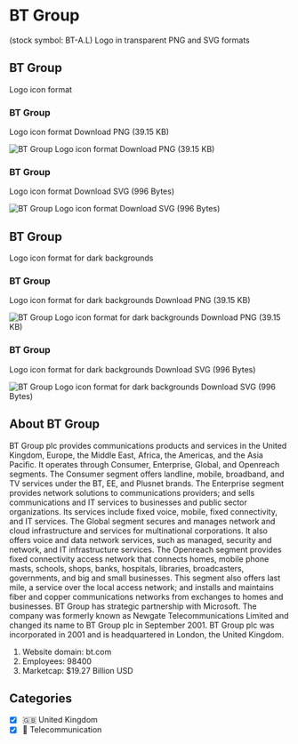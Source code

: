 # BT Group
 (stock symbol: BT-A.L) Logo in transparent PNG and SVG formats

## BT Group
 Logo icon format

### BT Group
 Logo icon format Download PNG (39.15 KB)

![BT Group
 Logo icon format Download PNG (39.15 KB)](/img/orig/BT-A.L-449109f6.png)

### BT Group
 Logo icon format Download SVG (996 Bytes)

![BT Group
 Logo icon format Download SVG (996 Bytes)](/img/orig/BT-A.L-b0ef443a.svg)

## BT Group
 Logo icon format for dark backgrounds

### BT Group
 Logo icon format for dark backgrounds Download PNG (39.15 KB)

![BT Group
 Logo icon format for dark backgrounds Download PNG (39.15 KB)](/img/orig/BT-A.L.D-93f4e76a.png)

### BT Group
 Logo icon format for dark backgrounds Download SVG (996 Bytes)

![BT Group
 Logo icon format for dark backgrounds Download SVG (996 Bytes)](/img/orig/BT-A.L.D-180f6fdb.svg)

## About BT Group


BT Group plc provides communications products and services in the United Kingdom, Europe, the Middle East, Africa, the Americas, and the Asia Pacific. It operates through Consumer, Enterprise, Global, and Openreach segments. The Consumer segment offers landline, mobile, broadband, and TV services under the BT, EE, and Plusnet brands. The Enterprise segment provides network solutions to communications providers; and sells communications and IT services to businesses and public sector organizations. Its services include fixed voice, mobile, fixed connectivity, and IT services. The Global segment secures and manages network and cloud infrastructure and services for multinational corporations. It also offers voice and data network services, such as managed, security and network, and IT infrastructure services. The Openreach segment provides fixed connectivity access network that connects homes, mobile phone masts, schools, shops, banks, hospitals, libraries, broadcasters, governments, and big and small businesses. This segment also offers last mile, a service over the local access network; and installs and maintains fiber and copper communications networks from exchanges to homes and businesses. BT Group has strategic partnership with Microsoft. The company was formerly known as Newgate Telecommunications Limited and changed its name to BT Group plc in September 2001. BT Group plc was incorporated in 2001 and is headquartered in London, the United Kingdom.

1. Website domain: bt.com
2. Employees: 98400
3. Marketcap: $19.27 Billion USD


## Categories
- [x] 🇬🇧 United Kingdom
- [x] 📡 Telecommunication
